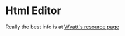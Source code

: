 # Html Editor

Really the best info is at [Wyatt's resource page](https://resource.reworkflow.com/books/slate/page/rich-text-editor-in-a-form)
